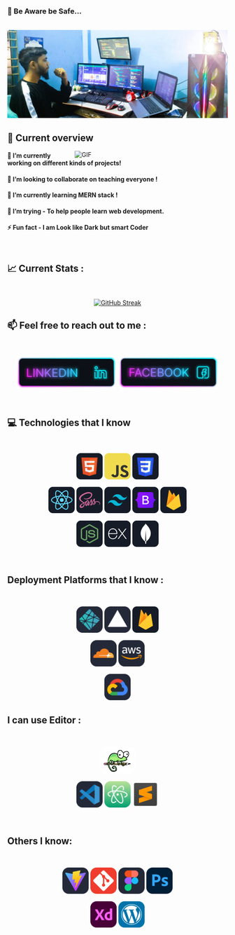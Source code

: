 <h3>👯 Be Aware be Safe...
</h3>
  
<br/>
<img  alt="jpg" src="https://raw.githubusercontent.com/jonycmtt/jonycmtt/main/cover.jpg"?raw=true width="1000" height="auto" />
        
     
</br>

## 👀 Current overview

<img align="right" alt="GIF" src="https://github.com/arsentieva/arsentieva/blob/main/coder.gif?raw=true" width="350" height="" />

#### 🔭 I’m currently working on different kinds of projects!

#### 🌱 I’m looking to collaborate on teaching everyone !

#### 👯 I’m currently learning MERN stack !

#### 🤔 I’m trying - To help people learn web development.

#### ⚡ Fun fact - I am Look like Dark but smart Coder

<br>

## 📈 Current Stats :

<br />
<p align="center">
  <a href="https://git.io/streak-stats"><img src="https://github-readme-streak-stats.herokuapp.com?user=jonycmtt&theme=whatsapp-dark2&hide_border=true&card_width=494" alt="GitHub Streak" /></a>
</p>

<!-- reach me out  -->

## 📫 Feel free to reach out to me :

<br />

<!-- [<p align="center"><img height="75" src="https://raw.githubusercontent.com/jonycmtt/jonycmtt/main/images/icons/Linkedin.png">](https://www.linkedin.com/in/salman-rahaman/)[<img height="75" src="https://raw.githubusercontent.com/jonycmtt/jonycmtt/main/images/icons/Facebook.png">](https://www.facebook.com/jonycmt/) -->

[<p align="center"><img height="75" src="https://raw.githubusercontent.com/jonycmtt/jonycmtt/main/images/icons/Linkedin.png">](https://www.linkedin.com/in/salman-rahaman/) [<img height="75" src="https://raw.githubusercontent.com/jonycmtt/jonycmtt/main/images/icons/Facebook.png">](https://www.facebook.com/jonycmt/)

<br />

<!-- technology -->

## 💻 Technologies that I know

<br>
<p align="center">
  <!-- <h2>Language :</h2> -->
<img src="https://raw.githubusercontent.com/jonycmtt/jonycmtt/main/images/icons/HTML.png"/>
<img src="https://raw.githubusercontent.com/jonycmtt/jonycmtt/main/images/icons/JavaScript.png"/>
<img src="https://raw.githubusercontent.com/jonycmtt/jonycmtt/main/images/icons/css.png"/>
</p>

<p align="center">
<img src="https://raw.githubusercontent.com/jonycmtt/jonycmtt/main/images/icons/react.png"/>
<img src="https://raw.githubusercontent.com/jonycmtt/jonycmtt/main/images/icons/sass.png"/>
<img src="https://raw.githubusercontent.com/jonycmtt/jonycmtt/main/images/icons/tailwind.png"/>
<img src="https://raw.githubusercontent.com/jonycmtt/jonycmtt/main/images/icons/Bootsrap.png"/>
<img src="https://raw.githubusercontent.com/jonycmtt/jonycmtt/main/images/icons/firebase.png"/>
</p>
<p align="center">
<img src="https://raw.githubusercontent.com/jonycmtt/jonycmtt/main/images/icons/node.png"/>
<img src="https://raw.githubusercontent.com/jonycmtt/jonycmtt/main/images/icons/express.png"/>
<img src="https://raw.githubusercontent.com/jonycmtt/jonycmtt/main/images/icons/mongo.png"/>
</p><br/>

## Deployment Platforms that I know :

<br>

<p align="center">
<img width="60" src="https://raw.githubusercontent.com/jonycmtt/jonycmtt/22ba55d9731973e8a8ccaf830a62d724aaa11c95/images/icons/Netlify-Dark.svg"/>
<img width="60" src="https://raw.githubusercontent.com/jonycmtt/jonycmtt/22ba55d9731973e8a8ccaf830a62d724aaa11c95/images/icons/Vercel-Dark.svg"/>
<img width="60" src="https://raw.githubusercontent.com/jonycmtt/jonycmtt/main/images/icons/firebase.png"/>
</p>

<p align="center">
<img width="60" src="https://raw.githubusercontent.com/tandpfun/skill-icons/59059d9d1a2c092696dc66e00931cc1181a4ce1f/icons/Cloudflare-Dark.svg"/>
<img width="60" src="https://raw.githubusercontent.com/tandpfun/skill-icons/59059d9d1a2c092696dc66e00931cc1181a4ce1f/icons/AWS-Dark.svg"/>

</p>
<p align="center">
<img width="60" src="https://raw.githubusercontent.com/tandpfun/skill-icons/59059d9d1a2c092696dc66e00931cc1181a4ce1f/icons/GCP-Dark.svg"/>

</p>

## I can use Editor :

<br>
<p align="center">
<img width="80" style="border : 1px solid #fff; border-radius: 10px" src="https://raw.githubusercontent.com/jonycmtt/jonycmtt/main/images/icons/Notepad%2B%2B_logo.png"/>

</p>
<p align="center">
<img width="60" src="https://raw.githubusercontent.com/tandpfun/skill-icons/59059d9d1a2c092696dc66e00931cc1181a4ce1f/icons/VSCode-Dark.svg"/>
<img width="60" src="https://raw.githubusercontent.com/tandpfun/skill-icons/59059d9d1a2c092696dc66e00931cc1181a4ce1f/icons/Atom.svg"/>
<img width="60" src="https://raw.githubusercontent.com/jonycmtt/jonycmtt/main/images/icons/pngegg.png"/>

</p>

<br>

## Others I know:

<br>

<p align="center">
<img width="60" src="https://raw.githubusercontent.com/tandpfun/skill-icons/59059d9d1a2c092696dc66e00931cc1181a4ce1f/icons/Vite-Dark.svg"/>
<img width="60" src="https://raw.githubusercontent.com/tandpfun/skill-icons/59059d9d1a2c092696dc66e00931cc1181a4ce1f/icons/Git.svg"/>
<img width="60" src="https://raw.githubusercontent.com/tandpfun/skill-icons/59059d9d1a2c092696dc66e00931cc1181a4ce1f/icons/Figma-Dark.svg"/>
<img width="60" src="https://raw.githubusercontent.com/tandpfun/skill-icons/59059d9d1a2c092696dc66e00931cc1181a4ce1f/icons/Photoshop.svg"/>

</p>
<p align="center">
<img width="60" src="https://raw.githubusercontent.com/tandpfun/skill-icons/59059d9d1a2c092696dc66e00931cc1181a4ce1f/icons/XD.svg"/>
<img width="60" src="https://raw.githubusercontent.com/tandpfun/skill-icons/59059d9d1a2c092696dc66e00931cc1181a4ce1f/icons/Wordpress.svg"/>
</p>
